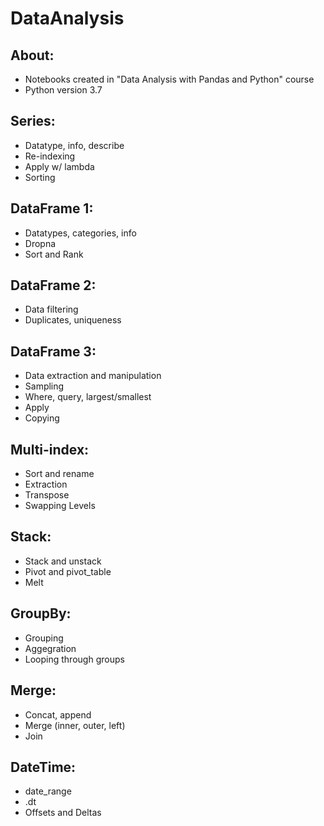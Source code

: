 # DataAnalysis
## About: <br>
 * Notebooks created in "Data Analysis with Pandas and Python" course <br>
 * Python version 3.7 <br>
## Series: <br>
 * Datatype, info, describe <br>
 * Re-indexing <br>
 * Apply w/ lambda <br>
 * Sorting <br>
## DataFrame 1:  <br>
 * Datatypes, categories, info <br>
 * Dropna <br>
 * Sort and Rank <br>
## DataFrame 2:  <br>
 * Data filtering <br>
 * Duplicates, uniqueness <br>
 ## DataFrame 3:  <br>
 * Data extraction and manipulation <br>
 * Sampling <br>
 * Where, query, largest/smallest <br>
 * Apply <br>
 * Copying <br>
 ## Multi-index:  <br>
 * Sort and rename <br>
 * Extraction <br>
 * Transpose <br>
 * Swapping Levels <br>
  ## Stack:  <br>
 * Stack and unstack <br>
 * Pivot and pivot_table <br>
 * Melt <br>
 ## GroupBy:  <br>
 * Grouping <br>
 * Aggegration <br>
 * Looping through groups <br>
  ## Merge:  <br>
 * Concat, append <br>
 * Merge (inner, outer, left) <br>
 * Join <br>
 ## DateTime: <br>
 * date_range <br>
 * .dt <br> 
 * Offsets and Deltas <br>
 
